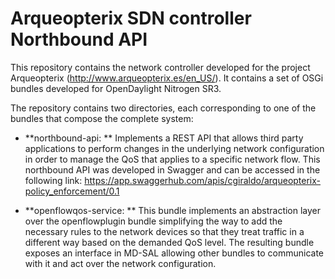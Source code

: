 # Arqueopterix SDN controller Northbound API

This repository contains the network controller developed for the project Arqueopterix (http://www.arqueopterix.es/en_US/). It contains a set of OSGi bundles developed for OpenDaylight Nitrogen SR3.

The repository contains two directories, each corresponding to one of the bundles that compose the complete system:

* **northbound-api: ** Implements a REST API that allows third party applications to perform changes in the underlying network configuration in order to manage the QoS that applies to a specific network flow. This northbound API was developed in Swagger and can be accessed in the following link: https://app.swaggerhub.com/apis/cgiraldo/arqueopterix-policy_enforcement/0.1

* **openflowqos-service: ** This bundle implements an abstraction layer over the openflowplugin bundle simplifying the way to add the necessary rules to the network devices so that they treat traffic in a different way based on the demanded QoS level. The resulting bundle exposes an interface in MD-SAL allowing other bundles to communicate with it and act over the network configuration.

